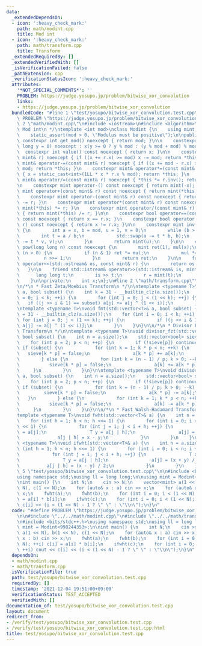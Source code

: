 ```yaml
---
data:
  _extendedDependsOn:
  - icon: ':heavy_check_mark:'
    path: math/modint.cpp
    title: Mod int
  - icon: ':heavy_check_mark:'
    path: math/transform.cpp
    title: Transform
  _extendedRequiredBy: []
  _extendedVerifiedWith: []
  _isVerificationFailed: false
  _pathExtension: cpp
  _verificationStatusIcon: ':heavy_check_mark:'
  attributes:
    '*NOT_SPECIAL_COMMENTS*': ''
    PROBLEM: https://judge.yosupo.jp/problem/bitwise_xor_convolution
    links:
    - https://judge.yosupo.jp/problem/bitwise_xor_convolution
  bundledCode: "#line 1 \"test/yosupo/bitwise_xor_convolution.test.cpp\"\n#define\
    \ PROBLEM \"https://judge.yosupo.jp/problem/bitwise_xor_convolution\"\n\n#line\
    \ 2 \"math/modint.cpp\"\n#include <iostream>\n#include <algorithm>\n\n/*\n * @brief\
    \ Mod int\n */\ntemplate <int mod>\nclass Modint {\n    using mint = Modint;\n\
    \    static_assert(mod > 0, \"Modulus must be positive\");\n\npublic:\n    static\
    \ constexpr int get_mod() noexcept { return mod; }\n\n    constexpr Modint(long\
    \ long y = 0) noexcept : x(y >= 0 ? y % mod : (y % mod + mod) % mod) {}\n\n  \
    \  constexpr int value() const noexcept { return x; }\n\n    constexpr mint& operator+=(const\
    \ mint& r) noexcept { if ((x += r.x) >= mod) x -= mod; return *this; }\n    constexpr\
    \ mint& operator-=(const mint& r) noexcept { if ((x += mod - r.x) >= mod) x -=\
    \ mod; return *this; }\n    constexpr mint& operator*=(const mint& r) noexcept\
    \ { x = static_cast<int>(1LL * x * r.x % mod); return *this; }\n    constexpr\
    \ mint& operator/=(const mint& r) noexcept { *this *= r.inv(); return *this; }\n\
    \n    constexpr mint operator-() const noexcept { return mint(-x); }\n\n    constexpr\
    \ mint operator+(const mint& r) const noexcept { return mint(*this) += r; }\n\
    \    constexpr mint operator-(const mint& r) const noexcept { return mint(*this)\
    \ -= r; }\n    constexpr mint operator*(const mint& r) const noexcept { return\
    \ mint(*this) *= r; }\n    constexpr mint operator/(const mint& r) const noexcept\
    \ { return mint(*this) /= r; }\n\n    constexpr bool operator==(const mint& r)\
    \ const noexcept { return x == r.x; }\n    constexpr bool operator!=(const mint&\
    \ r) const noexcept { return x != r.x; }\n\n    constexpr mint inv() const noexcept\
    \ {\n        int a = x, b = mod, u = 1, v = 0;\n        while (b > 0) {\n    \
    \        int t = a / b;\n            std::swap(a -= t * b, b);\n            std::swap(u\
    \ -= t * v, v);\n        }\n        return mint(u);\n    }\n\n    constexpr mint\
    \ pow(long long n) const noexcept {\n        mint ret(1), mul(x);\n        while\
    \ (n > 0) {\n            if (n & 1) ret *= mul;\n            mul *= mul;\n   \
    \         n >>= 1;\n        }\n        return ret;\n    }\n\n    friend std::ostream&\
    \ operator<<(std::ostream& os, const mint& r) {\n        return os << r.x;\n \
    \   }\n\n    friend std::istream& operator>>(std::istream& is, mint& r) {\n  \
    \      long long t;\n        is >> t;\n        r = mint(t);\n        return is;\n\
    \    }\n\nprivate:\n    int x;\n};\n#line 2 \"math/transform.cpp\"\n#include <vector>\n\
    \n/*\n * Fast Zeta/Moebius Transform\n */\n\ntemplate <typename T>\nvoid fzt(std::vector<T>&\
    \ a, bool subset) {\n    int k = 31 - __builtin_clz(a.size());\n    for (int i\
    \ = 0; i < k; ++i) {\n        for (int j = 0; j < (1 << k); ++j) {\n         \
    \   if ((j >> i & 1) == subset) a[j] += a[j ^ (1 << i)];\n        }\n    }\n}\n\
    \ntemplate <typename T>\nvoid fmt(std::vector<T>& a, bool subset) {\n    int k\
    \ = 31 - __builtin_clz(a.size());\n    for (int i = 0; i < k; ++i) {\n       \
    \ for (int j = 0; j < (1 << k); ++j) {\n            if ((j >> i & 1) == subset)\
    \ a[j] -= a[j ^ (1 << i)];\n        }\n    }\n}\n\n/*\n * Divisor Fast Zeta/Moebius\
    \ Transform\n */\n\ntemplate <typename T>\nvoid divisor_fzt(std::vector<T>& a,\
    \ bool subset) {\n    int n = a.size();\n    std::vector<bool> sieve(n, true);\n\
    \    for (int p = 2; p < n; ++p) {\n        if (!sieve[p]) continue;\n       \
    \ if (subset) {\n            for (int k = 1; k * p < n; ++k) {\n             \
    \   sieve[k * p] = false;\n                a[k * p] += a[k];\n            }\n\
    \        } else {\n            for (int k = (n - 1) / p; k > 0; --k) {\n     \
    \           sieve[k * p] = false;\n                a[k] += a[k * p];\n       \
    \     }\n        }\n    }\n}\n\ntemplate <typename T>\nvoid divisor_fmt(std::vector<T>&\
    \ a, bool subset) {\n    int n = a.size();\n    std::vector<bool> sieve(n, true);\n\
    \    for (int p = 2; p < n; ++p) {\n        if (!sieve[p]) continue;\n       \
    \ if (subset) {\n            for (int k = (n - 1) / p; k > 0; --k) {\n       \
    \         sieve[k * p] = false;\n                a[k * p] -= a[k];\n         \
    \   }\n        } else {\n            for (int k = 1; k * p < n; ++k) {\n     \
    \           sieve[k * p] = false;\n                a[k] -= a[k * p];\n       \
    \     }\n        }\n    }\n}\n\n/*\n * Fast Walsh-Hadamard Transform\n */\n\n\
    template <typename T>\nvoid fwht(std::vector<T>& a) {\n    int n = a.size();\n\
    \    for (int h = 1; h < n; h <<= 1) {\n        for (int i = 0; i < n; i += h\
    \ << 1) {\n            for (int j = i; j < i + h; ++j) {\n                T x\
    \ = a[j];\n                T y = a[j | h];\n                a[j] = x + y;\n  \
    \              a[j | h] = x - y;\n            }\n        }\n    }\n}\n\ntemplate\
    \ <typename T>\nvoid ifwht(std::vector<T>& a) {\n    int n = a.size();\n    for\
    \ (int h = 1; h < n; h <<= 1) {\n        for (int i = 0; i < n; i += h << 1) {\n\
    \            for (int j = i; j < i + h; ++j) {\n                T x = a[j];\n\
    \                T y = a[j | h];\n                a[j] = (x + y) / 2;\n      \
    \          a[j | h] = (x - y) / 2;\n            }\n        }\n    }\n}\n#line\
    \ 5 \"test/yosupo/bitwise_xor_convolution.test.cpp\"\n\n#include <bits/stdc++.h>\n\
    using namespace std;\nusing ll = long long;\n\nusing mint = Modint<998244353>;\n\
    \nint main() {\n    int N;\n    cin >> N;\n    vector<mint> a(1 << N), b(1 <<\
    \ N), c(1 << N);\n    for (auto& x : a) cin >> x;\n    for (auto& x : b) cin >>\
    \ x;\n    fwht(a);\n    fwht(b);\n    for (int i = 0; i < (1 << N); ++i) c[i]\
    \ = a[i] * b[i];\n    ifwht(c);\n    for (int i = 0; i < (1 << N); ++i) cout <<\
    \ c[i] << (i < (1 << N) - 1 ? \" \" : \"\\n\");\n}\n"
  code: "#define PROBLEM \"https://judge.yosupo.jp/problem/bitwise_xor_convolution\"\
    \n\n#include \"../../math/modint.cpp\"\n#include \"../../math/transform.cpp\"\n\
    \n#include <bits/stdc++.h>\nusing namespace std;\nusing ll = long long;\n\nusing\
    \ mint = Modint<998244353>;\n\nint main() {\n    int N;\n    cin >> N;\n    vector<mint>\
    \ a(1 << N), b(1 << N), c(1 << N);\n    for (auto& x : a) cin >> x;\n    for (auto&\
    \ x : b) cin >> x;\n    fwht(a);\n    fwht(b);\n    for (int i = 0; i < (1 <<\
    \ N); ++i) c[i] = a[i] * b[i];\n    ifwht(c);\n    for (int i = 0; i < (1 << N);\
    \ ++i) cout << c[i] << (i < (1 << N) - 1 ? \" \" : \"\\n\");\n}\n"
  dependsOn:
  - math/modint.cpp
  - math/transform.cpp
  isVerificationFile: true
  path: test/yosupo/bitwise_xor_convolution.test.cpp
  requiredBy: []
  timestamp: '2021-12-04 19:51:00+09:00'
  verificationStatus: TEST_ACCEPTED
  verifiedWith: []
documentation_of: test/yosupo/bitwise_xor_convolution.test.cpp
layout: document
redirect_from:
- /verify/test/yosupo/bitwise_xor_convolution.test.cpp
- /verify/test/yosupo/bitwise_xor_convolution.test.cpp.html
title: test/yosupo/bitwise_xor_convolution.test.cpp
---
```

